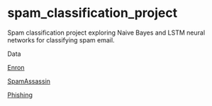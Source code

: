 # spam_classification_project
Spam classification project exploring Naive Bayes and LSTM neural networks for classifying spam email. 

Data

[Enron](http://nlp.cs.aueb.gr/software_and_datasets/Enron-Spam/index.html)

[SpamAssassin](https://spamassassin.apache.org/old/publiccorpus/)

[Phishing](https://www.kaggle.com/datasets/subhajournal/phishingemails)
